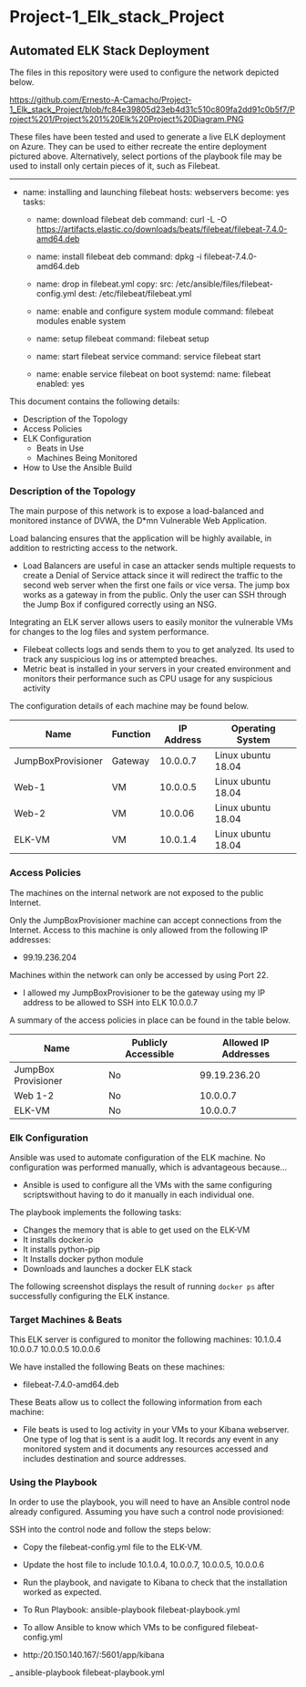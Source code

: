 # Project-1_Elk_stack_Project
## Automated ELK Stack Deployment

The files in this repository were used to configure the network depicted below.

https://github.com/Ernesto-A-Camacho/Project-1_Elk_stack_Project/blob/fc84e39805d23eb4d31c510c809fa2dd91c0b5f7/Project%201/Project%201%20Elk%20Project%20Diagram.PNG

These files have been tested and used to generate a live ELK deployment on Azure. They can be used to either recreate the entire deployment pictured above. Alternatively, select portions of the playbook file may be used to install only certain pieces of it, such as Filebeat.

  - ---
- name: installing and launching filebeat
  hosts: webservers
  become: yes
  tasks:

  - name: download filebeat deb
    command: curl -L -O https://artifacts.elastic.co/downloads/beats/filebeat/filebeat-7.4.0-amd64.deb

  - name: install filebeat deb
    command: dpkg -i filebeat-7.4.0-amd64.deb

  - name: drop in filebeat.yml
    copy:
      src: /etc/ansible/files/filebeat-config.yml
      dest: /etc/filebeat/filebeat.yml

  - name: enable and configure system module
    command: filebeat modules enable system

  - name: setup filebeat
    command: filebeat setup

  - name: start filebeat service
    command: service filebeat start

  - name: enable service filebeat on boot
    systemd:
      name: filebeat
      enabled: yes



This document contains the following details:
- Description of the Topology
- Access Policies
- ELK Configuration
  - Beats in Use
  - Machines Being Monitored
- How to Use the Ansible Build


### Description of the Topology

The main purpose of this network is to expose a load-balanced and monitored instance of DVWA, the D*mn Vulnerable Web Application.

Load balancing ensures that the application will be highly available, in addition to restricting access to the network.
- Load Balancers are useful in case an attacker sends multiple requests to create a Denial of Service attack since it will redirect the traffic to the second web server when the first one fails or vice versa. The jump box works as a gateway in from the public. Only the user can SSH through the Jump Box if configured correctly using an NSG.

Integrating an ELK server allows users to easily monitor the vulnerable VMs for changes to the log files and system performance.
- Filebeat collects logs and sends them to you to get analyzed. Its used to track any suspicious log ins or attempted breaches.
- Metric beat is installed in your servers in your created environment and monitors their performance such as CPU usage for any suspicious activity 

The configuration details of each machine may be found below.

| Name     |                     Function | IP Address | Operating System |
|----------|----------|------------|------------------|
| JumpBoxProvisioner | Gateway  | 10.0.0.7   | Linux ubuntu 18.04  |
|  Web-1   |                          VM     | 10.0.0.5   | Linux ubuntu 18.04 |
| Web-2    |                          VM     | 10.0.06    | Linux ubuntu 18.04 |
| ELK-VM  |                         VM     | 10.0.1.4   | Linux ubuntu 18.04 |

### Access Policies

The machines on the internal network are not exposed to the public Internet. 

Only the JumpBoxProvisioner machine can accept connections from the Internet. Access to this machine is only allowed from the following IP addresses:
-  99.19.236.204

Machines within the network can only be accessed by using Port 22.
-  I allowed my JumpBoxProvisioner to be the gateway using my IP address to be allowed to SSH into ELK
   10.0.0.7

A summary of the access policies in place can be found in the table below.

| Name     | Publicly Accessible | Allowed IP Addresses |
|----------|---------------------|----------------------|
| JumpBox Provisioner | No           |  99.19.236.20  |
| Web 1-2                      | No          |   10.0.0.7        |
|  ELK-VM                     | No          |   10.0.0.7        |

### Elk Configuration

Ansible was used to automate configuration of the ELK machine. No configuration was performed manually, which is advantageous because...
-  Ansible is used to configure all the VMs with the same configuring scriptswithout having to do it manually in each individual one.

The playbook implements the following tasks:
-  Changes the memory that is able to get used on the ELK-VM
-  It installs docker.io
-  It installs python-pip
- It Installs docker python module
- Downloads and launches a docker ELK stack

The following screenshot displays the result of running `docker ps` after successfully configuring the ELK instance.



### Target Machines & Beats
This ELK server is configured to monitor the following machines:
10.1.0.4
10.0.0.7
10.0.0.5
10.0.0.6

We have installed the following Beats on these machines:
-  filebeat-7.4.0-amd64.deb

These Beats allow us to collect the following information from each machine:
- File beats is used to log activity in your VMs to your Kibana webserver. One type of log that is sent is a audit log. It records any event in any monitored system and it documents any resources accessed and includes destination and source addresses.

### Using the Playbook
In order to use the playbook, you will need to have an Ansible control node already configured. Assuming you have such a control node provisioned: 

SSH into the control node and follow the steps below:
- Copy the  filebeat-config.yml file to the ELK-VM.
- Update the host file to include 10.1.0.4, 10.0.0.7, 10.0.0.5, 10.0.0.6
- Run the playbook, and navigate to Kibana to check that the installation worked as expected.


- To Run Playbook: ansible-playbook filebeat-playbook.yml 
- To allow Ansible to know which VMs to be configured filebeat-config.yml

-  http:/20.150.140.167/:5601/app/kibana

_  ansible-playbook filebeat-playbook.yml 


